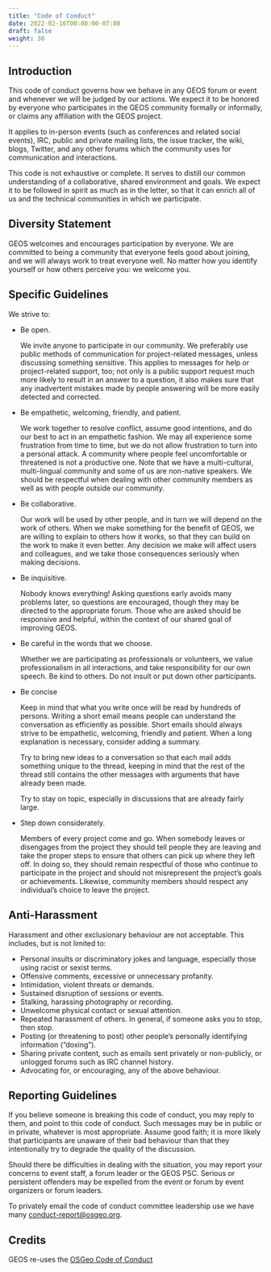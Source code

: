 ```yaml
---
title: "Code of Conduct"
date: 2022-02-16T00:00:00-07:00
draft: false
weight: 30
---
```



## Introduction

This code of conduct governs how we behave in any GEOS forum or event and whenever we will be judged by our actions. We expect it to be honored by everyone who participates in the GEOS community formally or informally, or claims any affiliation with the GEOS project.

It applies to in-person events (such as conferences and related social events), IRC, public and private mailing lists, the issue tracker, the wiki, blogs, Twitter, and any other forums which the community uses for communication and interactions.

This code is not exhaustive or complete. It serves to distill our common understanding of a collaborative, shared environment and goals. We expect it to be followed in spirit as much as in the letter, so that it can enrich all of us and the technical communities in which we participate.

## Diversity Statement

GEOS welcomes and encourages participation by everyone. We are committed to being a community that everyone feels good about joining, and we will always work to treat everyone well. No matter how you identify yourself or how others perceive you: we welcome you.

## Specific Guidelines

We strive to:

* Be open.

  We invite anyone to participate in our community. We preferably use public methods of communication for project-related messages, unless discussing something sensitive. This applies to messages for help or project-related support, too; not only is a public support request much more likely to result in an answer to a question, it also makes sure that any inadvertent mistakes made by people answering will be more easily detected and corrected.

* Be empathetic, welcoming, friendly, and patient.

  We work together to resolve conflict, assume good intentions, and do our best to act in an empathetic fashion. We may all experience some frustration from time to time, but we do not allow frustration to turn into a personal attack. A community where people feel uncomfortable or threatened is not a productive one. Note that we have a multi-cultural, multi-lingual community and some of us are non-native speakers. We should be respectful when dealing with other community members as well as with people outside our community.

* Be collaborative.

  Our work will be used by other people, and in turn we will depend on the work of others. When we make something for the benefit of GEOS, we are willing to explain to others how it works, so that they can build on the work to make it even better. Any decision we make will affect users and colleagues, and we take those consequences seriously when making decisions.

* Be inquisitive.

  Nobody knows everything! Asking questions early avoids many problems later, so questions are encouraged, though they may be directed to the appropriate forum. Those who are asked should be responsive and helpful, within the context of our shared goal of improving GEOS.

* Be careful in the words that we choose.

  Whether we are participating as professionals or volunteers, we value professionalism in all interactions, and take responsibility for our own speech. Be kind to others. Do not insult or put down other participants.

* Be concise

  Keep in mind that what you write once will be read by hundreds of persons. Writing a short email means people can understand the conversation as efficiently as possible. Short emails should always strive to be empathetic, welcoming, friendly and patient. When a long explanation is necessary, consider adding a summary.

  Try to bring new ideas to a conversation so that each mail adds something unique to the thread, keeping in mind that the rest of the thread still contains the other messages with arguments that have already been made.

  Try to stay on topic, especially in discussions that are already fairly large.

* Step down considerately.

  Members of every project come and go. When somebody leaves or disengages from the project they should tell people they are leaving and take the proper steps to ensure that others can pick up where they left off. In doing so, they should remain respectful of those who continue to participate in the project and should not misrepresent the project’s goals or achievements. Likewise, community members should respect any individual’s choice to leave the project.

## Anti-Harassment

Harassment and other exclusionary behaviour are not acceptable. This includes, but is not limited to:

* Personal insults or discriminatory jokes and language, especially those using racist or sexist terms.
* Offensive comments, excessive or unnecessary profanity.
* Intimidation, violent threats or demands.
* Sustained disruption of sessions or events.
* Stalking, harassing photography or recording.
* Unwelcome physical contact or sexual attention.
* Repeated harassment of others. In general, if someone asks you to stop, then stop.
* Posting (or threatening to post) other people’s personally identifying information (“doxing”).
* Sharing private content, such as emails sent privately or non-publicly, or unlogged forums such as IRC channel history.
* Advocating for, or encouraging, any of the above behaviour.

## Reporting Guidelines

If you believe someone is breaking this code of conduct, you may reply to them, and point to this code of conduct. Such messages may be in public or in private, whatever is most appropriate. Assume good faith; it is more likely that participants are unaware of their bad behaviour than that they intentionally try to degrade the quality of the discussion.

Should there be difficulties in dealing with the situation, you may report your concerns to event staff, a forum leader or the GEOS PSC. Serious or persistent offenders may be expelled from the event or forum by event organizers or forum leaders.

To privately email the code of conduct committee leadership use we have many conduct-report@osgeo.org.

## Credits

GEOS re-uses the [OSGeo Code of Conduct](https://www.osgeo.org/resources/osgeo-code-of-conduct/)
